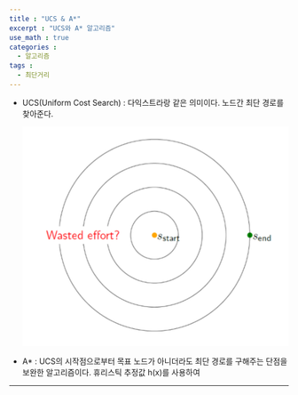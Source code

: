 ```yaml
---
title : "UCS & A*"
excerpt : "UCS와 A* 알고리즘"
use_math : true
categories :
  - 알고리즘
tags :
  - 최단거리
---
```


- UCS(Uniform Cost Search) : 다익스트라랑 같은 의미이다. 노드간 최단 경로를 찾아준다.

  ![](/assets/images/UCS단점.png)

- A* : UCS의 시작점으로부터 목표 노드가 아니더라도 최단 경로를 구해주는 단점을 보완한 알고리즘이다. 휴리스틱 추정값 h(x)를 사용하여


---
